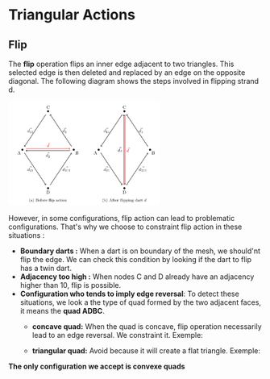# Triangular Actions

## Flip 

 The **flip** operation flips an inner edge adjacent to two triangles. This selected edge is then deleted and replaced by an edge on the opposite diagonal. The following diagram shows the steps involved in flipping strand d.
 
<img src="img/actions/flip.png" width="300"/>

However, in some configurations, flip action can lead to problematic configurations. That's why we choose to constraint flip action in these situations :

* **Boundary darts :** When a dart is on boundary of the mesh, we should'nt flip the edge. We can check this condition by looking if the dart to flip has a twin dart.
* **Adjacency too high :** When nodes C and D already have an adjacency higher than 10, flip is possible. 
* **Configuration who tends to imply edge reversal**: To detect these situations, we look a the type of quad formed by the two adjacent faces, it means the **quad ADBC**.
    * **concave quad:** When the quad is concave, flip operation necessarily lead to an edge reversal. We constraint it.
Exemple:
  
    * **triangular quad:** Avoid because it will create a flat triangle.
Exemple:

**The only configuration we accept is convexe quads**